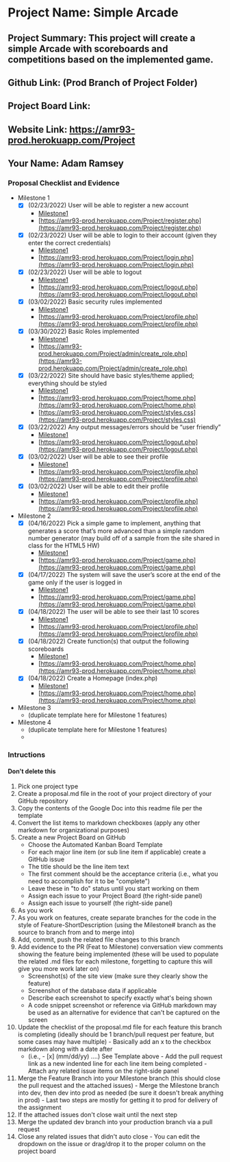 # Project Name: Simple Arcade
## Project Summary: This project will create a simple Arcade with scoreboards and competitions based on the implemented game.
## Github Link: (Prod Branch of Project Folder)
## Project Board Link: 
## Website Link: https://amr93-prod.herokuapp.com/Project
## Your Name: Adam Ramsey

<!-- Line item / Feature template (use this for each bullet point) -- DO NOT DELETE THIS SECTION


- [ ] \(mm/dd/yyyy of completion) Feature Title (from the proposal bullet point, if it's a sub-point indent it properly)
  -  Link to related .md file: [Link Name](link url)

 End Line item / Feature Template -- DO NOT DELETE THIS SECTION --> 
 
 
### Proposal Checklist and Evidence

- Milestone 1
    - [x] \(02/23/2022) User will be able to register a new account
        - [Milestone1](https://github.com/amr93njit/IT202-002/blob/Milestone1/public_html/Project/milestone1.md)
        - [https://amr93-prod.herokuapp.com/Project/register.php](https://amr93-prod.herokuapp.com/Project/register.php)
    - [x] \(02/23/2022) User will be able to login to their account (given they enter the correct credentials)
        - [Milestone1](https://github.com/amr93njit/IT202-002/blob/Milestone1/public_html/Project/milestone1.md)
        - [https://amr93-prod.herokuapp.com/Project/login.php](https://amr93-prod.herokuapp.com/Project/login.php)
    - [x] \(02/23/2022) User will be able to logout
        - [Milestone1](https://github.com/amr93njit/IT202-002/blob/Milestone1/public_html/Project/milestone1.md)
        - [https://amr93-prod.herokuapp.com/Project/logout.php](https://amr93-prod.herokuapp.com/Project/logout.php)
    - [x] \(03/02/2022) Basic security rules implemented
        - [Milestone1](https://github.com/amr93njit/IT202-002/blob/Milestone1/public_html/Project/milestone1.md)
        - [https://amr93-prod.herokuapp.com/Project/profile.php](https://amr93-prod.herokuapp.com/Project/profile.php)
    - [x] \(03/30/2022) Basic Roles implemented
        - [Milestone1](https://github.com/amr93njit/IT202-002/blob/Milestone1/public_html/Project/milestone1.md)
        - [https://amr93-prod.herokuapp.com/Project/admin/create_role.php](https://amr93-prod.herokuapp.com/Project/admin/create_role.php)
    - [x] \(03/22/2022) Site should have basic styles/theme applied; everything should be styled
        - [Milestone1](https://github.com/amr93njit/IT202-002/blob/Milestone1/public_html/Project/milestone1.md)
        - [https://amr93-prod.herokuapp.com/Project/home.php](https://amr93-prod.herokuapp.com/Project/home.php)
        - [https://amr93-prod.herokuapp.com/Project/styles.css](https://amr93-prod.herokuapp.com/Project/styles.css)
    - [x] \(03/22/2022) Any output messages/errors should be “user friendly”
        - [Milestone1](https://github.com/amr93njit/IT202-002/blob/Milestone1/public_html/Project/milestone1.md)
        - [https://amr93-prod.herokuapp.com/Project/logout.php](https://amr93-prod.herokuapp.com/Project/logout.php)
    - [x] \(03/02/2022) User will be able to see their profile
        - [Milestone1](https://github.com/amr93njit/IT202-002/blob/Milestone1/public_html/Project/milestone1.md)
        - [https://amr93-prod.herokuapp.com/Project/profile.php](https://amr93-prod.herokuapp.com/Project/profile.php)
    - [x] \(03/02/2022) User will be able to edit their profile
        - [Milestone1](https://github.com/amr93njit/IT202-002/blob/Milestone1/public_html/Project/milestone1.md)
        - [https://amr93-prod.herokuapp.com/Project/profile.php](https://amr93-prod.herokuapp.com/Project/profile.php)
- Milestone 2
    - [x] (04/16/2022) Pick a simple game to implement, anything that generates a score that’s more advanced than a simple random number generator (may build off of a sample from the site shared in class for the HTML5 HW) 
        - [Milestone1](https://github.com/amr93njit/IT202-002/blob/Milestone2/public_html/Project/milestone2.md)
        - [https://amr93-prod.herokuapp.com/Project/game.php](https://amr93-prod.herokuapp.com/Project/game.php)
    - [x] (04/17/2022) The system will save the user’s score at the end of the game only if the user is logged in
        - [Milestone1](https://github.com/amr93njit/IT202-002/blob/Milestone2/public_html/Project/milestone2.md)
        - [https://amr93-prod.herokuapp.com/Project/game.php](https://amr93-prod.herokuapp.com/Project/game.php)
    - [x] (04/18/2022) The user will be able to see their last 10 scores
        - [Milestone1](https://github.com/amr93njit/IT202-002/blob/Milestone2/public_html/Project/milestone2.md)
        - [https://amr93-prod.herokuapp.com/Project/profile.php](https://amr93-prod.herokuapp.com/Project/profile.php)
    - [x] (04/18/2022) Create function(s) that output the following scoreboards
        - [Milestone1](https://github.com/amr93njit/IT202-002/blob/Milestone2/public_html/Project/milestone2.md)
        - [https://amr93-prod.herokuapp.com/Project/home.php](https://amr93-prod.herokuapp.com/Project/home.php)
    - [x] (04/18/2022) Create a Homepage (index.php)
        - [Milestone1](https://github.com/amr93njit/IT202-002/blob/Milestone2/public_html/Project/milestone2.md)
        - [https://amr93-prod.herokuapp.com/Project/home.php](https://amr93-prod.herokuapp.com/Project/home.php)

- Milestone 3
  - (duplicate template here for Milestone 1 features)
- Milestone 4
  - (duplicate template here for Milestone 1 features)
  - 
### Intructions
#### Don't delete this
1. Pick one project type
2. Create a proposal.md file in the root of your project directory of your GitHub repository
3. Copy the contents of the Google Doc into this readme file per the template
4. Convert the list items to markdown checkboxes (apply any other markdown for organizational purposes)
5. Create a new Project Board on GitHub
   - Choose the Automated Kanban Board Template
   - For each major line item (or sub line item if applicable) create a GitHub issue
   - The title should be the line item text
   - The first comment should be the acceptance criteria (i.e., what you need to accomplish for it to be "complete")
   - Leave these in "to do" status until you start working on them
   - Assign each issue to your Project Board (the right-side panel)
   - Assign each issue to yourself (the right-side panel)
6. As you work
  1. As you work on features, create separate branches for the code in the style of Feature-ShortDescription (using the Milestone# branch as the source to branch from and to merge into)
  2. Add, commit, push the related file changes to this branch
  3. Add evidence to the PR (Feat to Milestone) conversation view comments showing the feature being implemented (these will be used to populate the related .md files for each milestone, forgetting to capture this will give you more work later on)
     - Screenshot(s) of the site view (make sure they clearly show the feature)
     - Screenshot of the database data if applicable
     - Describe each screenshot to specify exactly what's being shown
     - A code snippet screenshot or reference via GitHub markdown may be used as an alternative for evidence that can't be captured on the screen
  4. Update the checklist of the proposal.md file for each feature this branch is completing (ideally should be 1 branch/pull request per feature, but some cases may have multiple)
    - Basically add an x to the checkbox markdown along with a date after
      - (i.e.,   - [x] (mm/dd/yy) ....) See Template above
    - Add the pull request link as a new indented line for each line item being completed
    - Attach any related issue items on the right-side panel
  5. Merge the Feature Branch into your Milestone branch (this should close the pull request and the attached issues)
    - Merge the Milestone branch into dev, then dev into prod as needed (be sure it doesn't break anything in prod)
    - Last two steps are mostly for getting it to prod for delivery of the assignment 
  7. If the attached issues don't close wait until the next step
  8. Merge the updated dev branch into your production branch via a pull request
  9. Close any related issues that didn't auto close
    - You can edit the dropdown on the issue or drag/drop it to the proper column on the project board